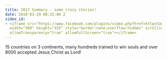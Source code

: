 ```yaml
---
title: 2017 Summary - some crazy stories!
date: 2018-03-29 08:32:00 Z
video_id:
- <iframe src="https://www.facebook.com/plugins/video.php?href=https%3A%2F%2Fwww.facebook.com%2FServantsHeartMI%2Fvideos%2F802684489934052%2F&show_text=0&width=560"
  width="560" height="315" style="border:none;overflow:hidden" scrolling="no" frameborder="0"
  allowTransparency="true" allowFullScreen="true"></iframe>
---
```


15 countries on 3 continents, many hundreds trained to win souls and over 8000 accepted Jesus Christ as Lord!